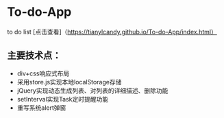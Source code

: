 # To-do-App
to do list  [点击查看]（https://tianylcandy.github.io/To-do-App/index.html）
##  主要技术点：
- div+css响应式布局
- 采用store.js实现本地localStorage存储
- jQuery实现动态生成列表、对列表的详细描述、删除功能
- setInterval实现Task定时提醒功能
- 重写系统alert弹窗
